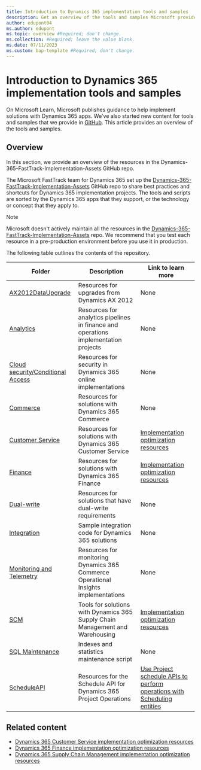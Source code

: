 ```yaml
---
title: Introduction to Dynamics 365 implementation tools and samples
description: Get an overview of the tools and samples Microsoft provides to help you implement solutions with Dynamics 365.
author: edupont04
ms.author: edupont
ms.topic: overview #Required; don't change.
ms.collection: #Required; leave the value blank.
ms.date: 07/11/2023
ms.custom: bap-template #Required; don't change.
---
```


# Introduction to Dynamics 365 implementation tools and samples

On Microsoft Learn, Microsoft publishes guidance to help implement solutions with Dynamics 365 apps. We've also started new content for tools and samples that we provide in [GitHub](https://github.com/microsoft/Dynamics-365-FastTrack-Implementation-Assets/tree/master). This article provides an overview of the tools and samples.

## Overview

In this section, we provide an overview of the resources in the Dynamics-365-FastTrack-Implementation-Assets GitHub repo. <!--INFO: Paragraph tries to work around Linter issue but doesn't work.-->

The Microsoft FastTrack team for Dynamics 365 set up the [Dynamics-365-FastTrack-Implementation-Assets](https://github.com/microsoft/Dynamics-365-FastTrack-Implementation-Assets/) GitHub repo to share best practices and shortcuts for Dynamics 365 implementation projects. The tools and scripts are sorted by the Dynamics 365 apps that they support, or the technology or concept that they apply to.

> [!NOTE]
> Microsoft doesn't actively maintain all the resources in the [Dynamics-365-FastTrack-Implementation-Assets](https://github.com/microsoft/Dynamics-365-FastTrack-Implementation-Assets/) repo. We recommend that you test each resource in a pre-production environment before you use it in production.

The following table outlines the contents of the repository.

| Folder | Description | Link to learn more |
|---|---|---|
| [AX2012DataUpgrade](https://github.com/microsoft/Dynamics-365-FastTrack-Implementation-Assets/tree/master/AX2012DataUpgrade) | Resources for upgrades from Dynamics AX 2012 | None |
| [Analytics](https://github.com/microsoft/Dynamics-365-FastTrack-Implementation-Assets/tree/master/Analytics) | Resources for analytics pipelines in finance and operations implementation projects | None |
| [Cloud security/Conditional Access](https://github.com/microsoft/Dynamics-365-FastTrack-Implementation-Assets/tree/master/CloudSecurity/ConditionalAccess) | Resources for security in Dynamics 365 online implementations | None |
| [Commerce](https://github.com/microsoft/Dynamics-365-FastTrack-Implementation-Assets/tree/master/Commerce) | Resources for solutions with Dynamics 365 Commerce | None |
| [Customer Service](https://github.com/microsoft/Dynamics-365-FastTrack-Implementation-Assets/tree/master/Customer%20Service)| Resources for solutions with Dynamics 365 Customer Service | [Implementation optimization resources](cs-index.yml) |
| [Finance](https://github.com/microsoft/Dynamics-365-FastTrack-Implementation-Assets/blob/master/Finance) | Resources for solutions with Dynamics 365 Finance |[Implementation optimization resources](fin-index.yml) |
| [Dual-write](https://github.com/microsoft/Dynamics-365-FastTrack-Implementation-Assets/tree/master/Dual-write) | Resources for solutions that have dual-write requirements | None |
| [Integration](https://github.com/microsoft/Dynamics-365-FastTrack-Implementation-Assets/tree/master/Integration) | Sample integration code for Dynamics 365 solutions | None |
| [Monitoring and Telemetry](https://github.com/microsoft/Dynamics-365-FastTrack-Implementation-Assets/tree/master/Monitoring%20and%20Telemetry/Operational%20Insights) | Resources for monitoring Dynamics 365 Commerce Operational Insights implementations | None |
| [SCM](https://github.com/microsoft/Dynamics-365-FastTrack-Implementation-Assets/tree/master/SCM/SPS) | Tools for solutions with Dynamics 365 Supply Chain Management and Warehousing |[Implementation optimization resources](scm-index.yml)|
| [SQL Maintenance](https://github.com/microsoft/Dynamics-365-FastTrack-Implementation-Assets/tree/master/SQL%20Maintenance) | Indexes and statistics maintenance script | None |
| [ScheduleAPI](https://github.com/microsoft/Dynamics-365-FastTrack-Implementation-Assets/tree/master/ScheduleAPI) | Resources for the Schedule API for Dynamics 365 Project Operations | [Use Project schedule APIs to perform operations with Scheduling entities](/dynamics365/project-operations/project-management/schedule-api-preview) |

## Related content

- [Dynamics 365 Customer Service implementation optimization resources](cs-index.yml)
- [Dynamics 365 Finance implementation optimization resources](fin-index.yml)
- [Dynamics 365 Supply Chain Management implementation optimization resources](scm-index.yml)
